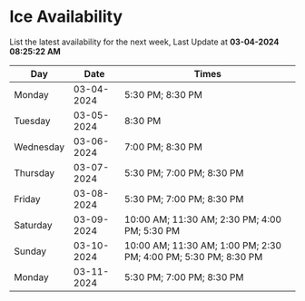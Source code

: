 # Ice Availability

List the latest availability for the next week, Last Update at **03-04-2024 08:25:22 AM**

| Day         | Date        | Times       |
| ----------- | ----------- | ----------- |
|Monday|03-04-2024|5:30 PM; 8:30 PM|
|Tuesday|03-05-2024|8:30 PM|
|Wednesday|03-06-2024|7:00 PM; 8:30 PM|
|Thursday|03-07-2024|5:30 PM; 7:00 PM; 8:30 PM|
|Friday|03-08-2024|5:30 PM; 7:00 PM; 8:30 PM|
|Saturday|03-09-2024|10:00 AM; 11:30 AM; 2:30 PM; 4:00 PM; 5:30 PM|
|Sunday|03-10-2024|10:00 AM; 11:30 AM; 1:00 PM; 2:30 PM; 4:00 PM; 5:30 PM; 8:30 PM|
|Monday|03-11-2024|5:30 PM; 7:00 PM; 8:30 PM|
